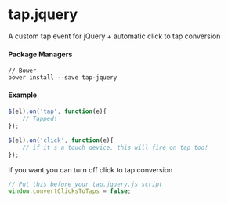 # tap.jquery
A custom tap event for jQuery + automatic click to tap conversion

#### Package Managers
````
// Bower
bower install --save tap-jquery
````
#### Example
```javascript
$(el).on('tap', function(e){
    // Tapped!
});
 ```

```javascript
$(el).on('click', function(e){
    // if it's a touch device, this will fire on tap too!
});
 ```

If you want you can turn off click to tap conversion
```javascript
// Put this before your tap.jquery.js script
window.convertClicksToTaps = false;
```
